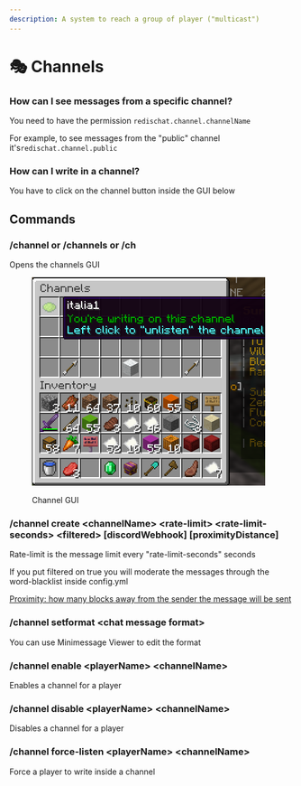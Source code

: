 ```yaml
---
description: A system to reach a group of player ("multicast")
---
```


# 🎭 Channels

### How can I see messages from a specific channel?

You need to have the permission `redischat.channel.channelName`&#x20;

For example, to see messages from the "public" channel it's`redischat.channel.public`

### How can I write in a channel?

You have to click on the channel button inside the GUI below

## Commands

### /channel or /channels or /ch

Opens the channels GUI

<figure><img src="../.gitbook/assets/image (2).png" alt=""><figcaption><p>Channel GUI</p></figcaption></figure>

### /channel create \<channelName> \<rate-limit> \<rate-limit-seconds> \<filtered> \[discordWebhook] \[proximityDistance]

Rate-limit is the message limit every "rate-limit-seconds" seconds

If you put filtered on true you will moderate the messages through the word-blacklist inside config.yml

[Proximity: how many blocks away from the sender the message will be sent](local-proximity-chat.md)



### /channel setformat \<chat message format>

You can use Minimessage Viewer to edit the format



### /channel enable \<playerName> \<channelName>

Enables a channel for a player



### /channel disable \<playerName> \<channelName>

Disables a channel for a player



### /channel force-listen \<playerName> \<channelName>

Force a player to write inside a channel
